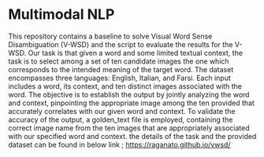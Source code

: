 # Multimodal NLP

This repository contains a baseline to solve Visual Word Sense Disambiguation (V-WSD) and the script to evaluate the results for the V-WSD.
Our task is that given a word and some limited textual context, the task is to select among a set of ten candidate images the one which corresponds to the intended meaning of the target word. The dataset encompasses three languages: English, Italian, and Farsi. Each input includes a word, its context, and ten distinct images associated with the word. The objective is to establish the output by jointly analyzing the word and context, pinpointing the appropriate image among the ten provided that accurately correlates with our given word and context. To validate the accuracy of the output, a golden_text file is employed, containing the correct image name from the ten images that are appropriately associated with our specified word and context.
the details of the task and the provided dataset can be found in below link ;
https://raganato.github.io/vwsd/

